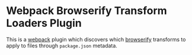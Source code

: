 # Webpack Browserify Transform Loaders Plugin

This is a [webpack][] plugin which discovers which [browserify][] transforms to
apply to files through `package.json` metadata.

[webpack]: http://webpack.github.io
[browserify]: http://browserify.org
